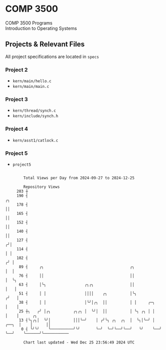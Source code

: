 # COMP 3500
COMP 3500 Programs  
Introduction to Operating Systems  
## Projects & Relevant Files
All project specifications are located in `specs`
### Project 2
- `kern/main/hello.c`
- `kern/main/main.c`
### Project 3
- `kern/thread/synch.c`
- `kern/include/synch.h`
### Project 4
- `kern/asst1/catlock.c`
### Project 5
- `project5`

```

        Total Views per Day from 2024-09-27 to 2024-12-25

        Repository Views
     203 ┼
     190 ┤                                                                   ╭╮
     178 ┤                                                                   ││
     165 ┤                                                                   ││
     152 ┤                                                                   ││
     140 ┤                                                                   ││
     127 ┤                                                                  ╭╯│
     114 ┤                                                                  │ │
     102 ┤                                                                 ╭╯ │
      89 ┤     ╭╮                                      ╭╮                  │  │
      76 ┤     ││                                      ││                  │  ╰╮
      63 ┤     │╰╮                 ╭╮╭╮                ││                  │   │
      51 ┤     │ │                 ││││    ╭╮          │╰╮                ╭╯   │
      38 ┤     │ │                 │╰╯│╭╮  ││          │ │     ╭─╮        │    │
      25 ┼╮   ╭╯ │╭╮          ╭╮╭╮ │  ╰╯│  ││          │ ╰╮ ╭╮ │ │        │    │      ╭╮
      13 ┤╰╮╭╮│  ╰╯│          │││╰─╯    │ ╭╯╰╮ ╭╮  ╭╮  │  ╰╮│╰─╯ │  ╭──╮  │    │      ││
       0 ┤ ╰╯╰╯    ╰──────────╯╰╯       ╰─╯  ╰─╯╰──╯╰──╯   ╰╯    ╰──╯  ╰──╯    ╰──────╯╰───────────

        Chart last updated - Wed Dec 25 23:56:49 2024 UTC
        
```
